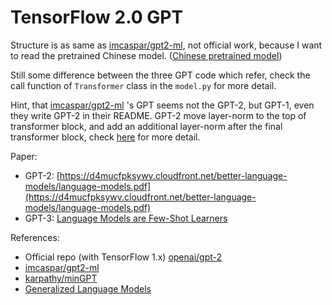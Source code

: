 # TensorFlow 2.0 GPT

Structure is as same as [imcaspar/gpt2-ml](https://github.com/imcaspar/gpt2-ml), not official work, because I want to read the pretrained Chinese model. ([Chinese pretrained model](https://drive.google.com/file/d/1mT_qCQg4AWnAXTwKfsyyRWCRpgPrBJS3))

Still some difference between the three GPT code which refer, check the call function of `Transformer` class in the `model.py` for more detail.

Hint, that [imcaspar/gpt2-ml](https://github.com/imcaspar/gpt2-ml) 's GPT seems not the GPT-2, but GPT-1, even they write GPT-2 in their README. GPT-2 move layer-norm to the top of transformer block, and add an additional layer-norm after the final transformer block, check [here](https://lilianweng.github.io/lil-log/2019/01/31/generalized-language-models.html#openai-gpt-2) for more detail.

Paper:

- GPT-2: [https://d4mucfpksywv.cloudfront.net/better-language-models/language-models.pdf](https://d4mucfpksywv.cloudfront.net/better-language-models/language-models.pdf)
- GPT-3: [Language Models are Few-Shot Learners](https://arxiv.org/abs/2005.14165)


References:

- Official repo (with TensorFlow 1.x) [openai/gpt-2](https://github.com/openai/gpt-2)
- [imcaspar/gpt2-ml](https://github.com/imcaspar/gpt2-ml)
- [karpathy/minGPT](https://github.com/karpathy/minGPT)
- [Generalized Language Models](https://lilianweng.github.io/lil-log/2019/01/31/generalized-language-models.html#openai-gpt-2)
